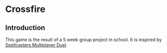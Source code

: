 # Crossfire
## Introduction
This game is the result of a 5 week group project in school. It is inspired by [Spellcasters Multiplayer Duel](https://play.google.com/store/apps/details?id=com.Tk_Games.Spellcasters).
